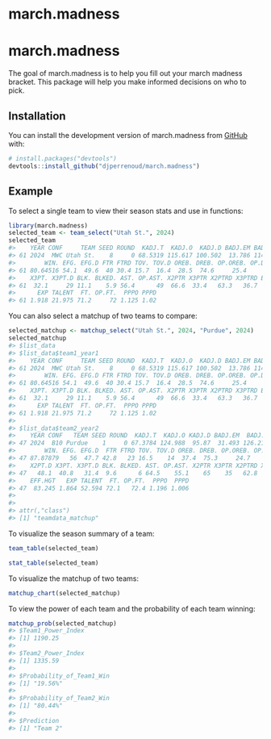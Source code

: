 march.madness
================

<!-- README.md is generated from README.Rmd. Please edit that file -->

# march.madness

<!-- badges: start -->
<!-- badges: end -->

The goal of march.madness is to help you fill out your march madness
bracket. This package will help you make informed decisions on who to
pick.

## Installation

You can install the development version of march.madness from
[GitHub](https://github.com/) with:

``` r
# install.packages("devtools")
devtools::install_github("djperrenoud/march.madness")
```

## Example

To select a single team to view their season stats and use in functions:

``` r
library(march.madness)
selected_team <- team_select("Utah St.", 2024)
selected_team
#>    YEAR CONF     TEAM SEED ROUND  KADJ.T  KADJ.O  KADJ.D BADJ.EM BADJ.O  BADJ.D GAMES  W L
#> 61 2024  MWC Utah St.    8     0 68.5319 115.617 100.502  13.786 114.15 100.364    31 25 6
#>        WIN. EFG. EFG.D FTR FTRD TOV. TOV.D OREB. DREB. OP.OREB. OP.DREB. RAW.T X2PT. X2PT.D
#> 61 80.64516 54.1  49.6  40 30.4 15.7  16.4  28.5  74.6     25.4     71.5  69.1  57.1   53.1
#>    X3PT. X3PT.D BLK. BLKED. AST. OP.AST. X2PTR X3PTR X2PTRD X3PTRD BADJ.T AVG.HGT EFF.HGT
#> 61  32.1     29 11.1    5.9 56.4      49  66.6  33.4   63.3   36.7  68.51  77.278  80.736
#>      EXP TALENT  FT. OP.FT.  PPPO PPPD
#> 61 1.918 21.975 71.2     72 1.125 1.02
```

You can also select a matchup of two teams to compare:

``` r
selected_matchup <- matchup_select("Utah St.", 2024, "Purdue", 2024)
selected_matchup
#> $list_data
#> $list_data$team1_year1
#>    YEAR CONF     TEAM SEED ROUND  KADJ.T  KADJ.O  KADJ.D BADJ.EM BADJ.O  BADJ.D GAMES  W L
#> 61 2024  MWC Utah St.    8     0 68.5319 115.617 100.502  13.786 114.15 100.364    31 25 6
#>        WIN. EFG. EFG.D FTR FTRD TOV. TOV.D OREB. DREB. OP.OREB. OP.DREB. RAW.T X2PT. X2PT.D
#> 61 80.64516 54.1  49.6  40 30.4 15.7  16.4  28.5  74.6     25.4     71.5  69.1  57.1   53.1
#>    X3PT. X3PT.D BLK. BLKED. AST. OP.AST. X2PTR X3PTR X2PTRD X3PTRD BADJ.T AVG.HGT EFF.HGT
#> 61  32.1     29 11.1    5.9 56.4      49  66.6  33.4   63.3   36.7  68.51  77.278  80.736
#>      EXP TALENT  FT. OP.FT.  PPPO PPPD
#> 61 1.918 21.975 71.2     72 1.125 1.02
#> 
#> $list_data$team2_year2
#>    YEAR CONF   TEAM SEED ROUND  KADJ.T  KADJ.O KADJ.D BADJ.EM  BADJ.O BADJ.D GAMES  W L
#> 47 2024  B10 Purdue    1     0 67.3784 124.988  95.87  31.493 126.212 94.719    33 29 4
#>        WIN. EFG. EFG.D  FTR FTRD TOV. TOV.D OREB. DREB. OP.OREB. OP.DREB. RAW.T X2PT.
#> 47 87.87879   56  47.7 42.8   23 16.5    14  37.4  75.3     24.7     62.6    69  53.2
#>    X2PT.D X3PT. X3PT.D BLK. BLKED. AST. OP.AST. X2PTR X3PTR X2PTRD X3PTRD BADJ.T AVG.HGT
#> 47   48.1  40.8   31.4  9.6      6 64.5    55.1    65    35   62.8   37.2 67.599   78.09
#>    EFF.HGT   EXP TALENT  FT. OP.FT.  PPPO  PPPD
#> 47  83.245 1.864 52.594 72.1   72.4 1.196 1.006
#> 
#> 
#> attr(,"class")
#> [1] "teamdata_matchup"
```

To visualize the season summary of a team:

``` r
team_table(selected_team)

stat_table(selected_team)
```

To visualize the matchup of two teams:

``` r
matchup_chart(selected_matchup)
```

To view the power of each team and the probability of each team winning:

``` r
matchup_prob(selected_matchup)
#> $Team1_Power_Index
#> [1] 1190.25
#> 
#> $Team2_Power_Index
#> [1] 1335.59
#> 
#> $Probability_of_Team1_Win
#> [1] "19.56%"
#> 
#> $Probability_of_Team2_Win
#> [1] "80.44%"
#> 
#> $Prediction
#> [1] "Team 2"
```
